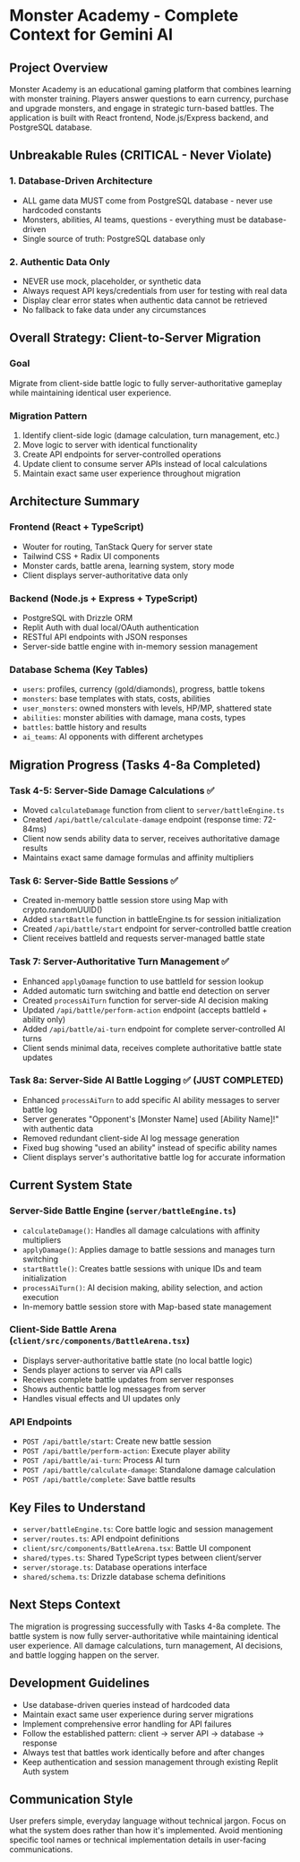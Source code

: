 # Monster Academy - Complete Context for Gemini AI

## Project Overview
Monster Academy is an educational gaming platform that combines learning with monster training. Players answer questions to earn currency, purchase and upgrade monsters, and engage in strategic turn-based battles. The application is built with React frontend, Node.js/Express backend, and PostgreSQL database.

## Unbreakable Rules (CRITICAL - Never Violate)

### 1. Database-Driven Architecture
- ALL game data MUST come from PostgreSQL database - never use hardcoded constants
- Monsters, abilities, AI teams, questions - everything must be database-driven
- Single source of truth: PostgreSQL database only

### 2. Authentic Data Only
- NEVER use mock, placeholder, or synthetic data
- Always request API keys/credentials from user for testing with real data
- Display clear error states when authentic data cannot be retrieved
- No fallback to fake data under any circumstances

## Overall Strategy: Client-to-Server Migration

### Goal
Migrate from client-side battle logic to fully server-authoritative gameplay while maintaining identical user experience.

### Migration Pattern
1. Identify client-side logic (damage calculation, turn management, etc.)
2. Move logic to server with identical functionality
3. Create API endpoints for server-controlled operations
4. Update client to consume server APIs instead of local calculations
5. Maintain exact same user experience throughout migration

## Architecture Summary

### Frontend (React + TypeScript)
- Wouter for routing, TanStack Query for server state
- Tailwind CSS + Radix UI components
- Monster cards, battle arena, learning system, story mode
- Client displays server-authoritative data only

### Backend (Node.js + Express + TypeScript)
- PostgreSQL with Drizzle ORM
- Replit Auth with dual local/OAuth authentication
- RESTful API endpoints with JSON responses
- Server-side battle engine with in-memory session management

### Database Schema (Key Tables)
- `users`: profiles, currency (gold/diamonds), progress, battle tokens
- `monsters`: base templates with stats, costs, abilities
- `user_monsters`: owned monsters with levels, HP/MP, shattered state
- `abilities`: monster abilities with damage, mana costs, types
- `battles`: battle history and results
- `ai_teams`: AI opponents with different archetypes

## Migration Progress (Tasks 4-8a Completed)

### Task 4-5: Server-Side Damage Calculations ✅
- Moved `calculateDamage` function from client to `server/battleEngine.ts`
- Created `/api/battle/calculate-damage` endpoint (response time: 72-84ms)
- Client now sends ability data to server, receives authoritative damage results
- Maintains exact same damage formulas and affinity multipliers

### Task 6: Server-Side Battle Sessions ✅
- Created in-memory battle session store using Map with crypto.randomUUID()
- Added `startBattle` function in battleEngine.ts for session initialization
- Created `/api/battle/start` endpoint for server-controlled battle creation
- Client receives battleId and requests server-managed battle state

### Task 7: Server-Authoritative Turn Management ✅
- Enhanced `applyDamage` function to use battleId for session lookup
- Added automatic turn switching and battle end detection on server
- Created `processAiTurn` function for server-side AI decision making
- Updated `/api/battle/perform-action` endpoint (accepts battleId + ability only)
- Added `/api/battle/ai-turn` endpoint for complete server-controlled AI turns
- Client sends minimal data, receives complete authoritative battle state updates

### Task 8a: Server-Side AI Battle Logging ✅ (JUST COMPLETED)
- Enhanced `processAiTurn` to add specific AI ability messages to server battle log
- Server generates "Opponent's [Monster Name] used [Ability Name]!" with authentic data
- Removed redundant client-side AI log message generation
- Fixed bug showing "used an ability" instead of specific ability names
- Client displays server's authoritative battle log for accurate information

## Current System State

### Server-Side Battle Engine (`server/battleEngine.ts`)
- `calculateDamage()`: Handles all damage calculations with affinity multipliers
- `applyDamage()`: Applies damage to battle sessions and manages turn switching
- `startBattle()`: Creates battle sessions with unique IDs and team initialization
- `processAiTurn()`: AI decision making, ability selection, and action execution
- In-memory battle session store with Map-based state management

### Client-Side Battle Arena (`client/src/components/BattleArena.tsx`)
- Displays server-authoritative battle state (no local battle logic)
- Sends player actions to server via API calls
- Receives complete battle updates from server responses
- Shows authentic battle log messages from server
- Handles visual effects and UI updates only

### API Endpoints
- `POST /api/battle/start`: Create new battle session
- `POST /api/battle/perform-action`: Execute player ability
- `POST /api/battle/ai-turn`: Process AI turn
- `POST /api/battle/calculate-damage`: Standalone damage calculation
- `POST /api/battle/complete`: Save battle results

## Key Files to Understand
- `server/battleEngine.ts`: Core battle logic and session management
- `server/routes.ts`: API endpoint definitions
- `client/src/components/BattleArena.tsx`: Battle UI component
- `shared/types.ts`: Shared TypeScript types between client/server
- `server/storage.ts`: Database operations interface
- `shared/schema.ts`: Drizzle database schema definitions

## Next Steps Context
The migration is progressing successfully with Tasks 4-8a complete. The battle system is now fully server-authoritative while maintaining identical user experience. All damage calculations, turn management, AI decisions, and battle logging happen on the server.

## Development Guidelines
- Use database-driven queries instead of hardcoded data
- Maintain exact same user experience during server migrations
- Implement comprehensive error handling for API failures
- Follow the established pattern: client → server API → database → response
- Always test that battles work identically before and after changes
- Keep authentication and session management through existing Replit Auth system

## Communication Style
User prefers simple, everyday language without technical jargon. Focus on what the system does rather than how it's implemented. Avoid mentioning specific tool names or technical implementation details in user-facing communications.